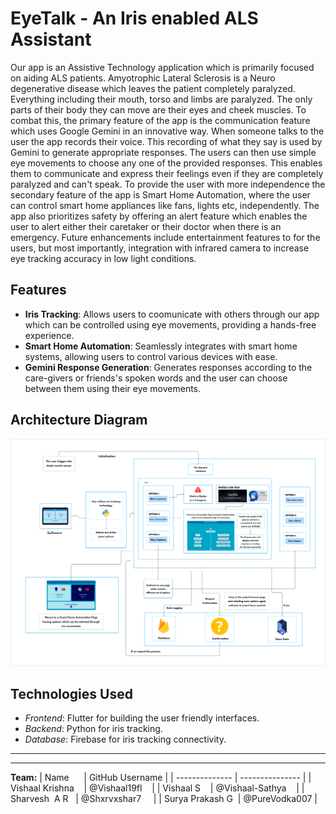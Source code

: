 # EyeTalk - An Iris enabled ALS Assistant
Our app is an Assistive Technology application which is primarily focused on aiding ALS patients. Amyotrophic Lateral Sclerosis is a Neuro degenerative disease which leaves the patient completely paralyzed. Everything including their mouth, torso and limbs are paralyzed. The only parts of their body they can move are their eyes and cheek muscles. To combat this, the primary feature of the app is the communication feature which uses Google Gemini in an innovative way. When someone talks to the user the app records their voice. This recording of what they say is used by Gemini to generate appropriate responses. The users can then use simple eye movements to choose any one of the provided responses. This enables them to communicate and express their feelings even if they are completely paralyzed and can't speak. To provide the user with more independence the secondary feature of the app is Smart Home Automation, where the user can control smart home appliances like fans, lights etc, independently. The app also prioritizes safety by offering an alert feature which enables the user to alert either their caretaker or their doctor when there is an emergency. Future enhancements include entertainment features to for the users, but most importantly, integration with infrared camera to increase eye tracking accuracy in low light conditions.

## Features

- **Iris Tracking**: Allows users to coomunicate with others through our app which can be controlled using eye movements, providing a hands-free experience.
- **Smart Home Automation**: Seamlessly integrates with smart home systems, allowing users to control various devices with ease.
- **Gemini Response Generation**: Generates responses according to the care-givers or friends's spoken words and the user can choose between them using their eye movements.


## Architecture Diagram
  ![Architecture](architecture.png)

## Technologies Used
- *Frontend*: Flutter for building the user friendly interfaces. 
- *Backend*: Python for iris tracking.
- *Database*: Firebase for iris tracking connectivity.

---




---

**Team:**
| Name      | GitHub Username |
| -------------- | --------------- |
| Vishaal Krishna    | @Vishaal19fl    |
| Vishaal S    | @Vishaal-Sathya    |
| Sharvesh  A R   | @Shxrvxshar7     |
| Surya Prakash G  | @PureVodka007 |


